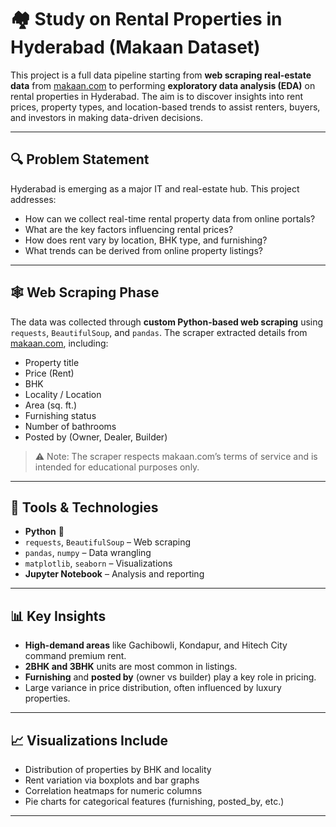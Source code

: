 # 🏘️ Study on Rental Properties in Hyderabad (Makaan Dataset)

This project is a full data pipeline starting from **web scraping real-estate data** from [makaan.com](https://www.makaan.com) to performing **exploratory data analysis (EDA)** on rental properties in Hyderabad. The aim is to discover insights into rent prices, property types, and location-based trends to assist renters, buyers, and investors in making data-driven decisions.

---

## 🔍 Problem Statement

Hyderabad is emerging as a major IT and real-estate hub. This project addresses:

- How can we collect real-time rental property data from online portals?
- What are the key factors influencing rental prices?
- How does rent vary by location, BHK type, and furnishing?
- What trends can be derived from online property listings?

---

## 🕸️ Web Scraping Phase

The data was collected through **custom Python-based web scraping** using `requests`, `BeautifulSoup`, and `pandas`. The scraper extracted details from [makaan.com](https://www.makaan.com/hyderabad-property/rent-property-in-hyderabad), including:

- Property title
- Price (Rent)
- BHK
- Locality / Location
- Area (sq. ft.)
- Furnishing status
- Number of bathrooms
- Posted by (Owner, Dealer, Builder)

> ⚠️ Note: The scraper respects makaan.com’s terms of service and is intended for educational purposes only.

---

## 🧰 Tools & Technologies

- **Python** 🐍
- `requests`, `BeautifulSoup` – Web scraping
- `pandas`, `numpy` – Data wrangling
- `matplotlib`, `seaborn` – Visualizations
- **Jupyter Notebook** – Analysis and reporting

---

## 📊 Key Insights

- **High-demand areas** like Gachibowli, Kondapur, and Hitech City command premium rent.
- **2BHK and 3BHK** units are most common in listings.
- **Furnishing** and **posted by** (owner vs builder) play a key role in pricing.
- Large variance in price distribution, often influenced by luxury properties.

---

## 📈 Visualizations Include

- Distribution of properties by BHK and locality
- Rent variation via boxplots and bar graphs
- Correlation heatmaps for numeric columns
- Pie charts for categorical features (furnishing, posted_by, etc.)

---
